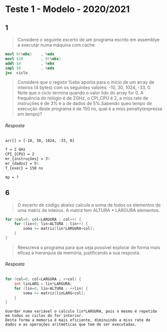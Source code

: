 # Teste 1 - Modelo - 2020/2021

## 1

> Considere  o  seguinte  excerto  de  um  programa  escrito  em assemblye  a executar numa máquina com cache

```s
movl 0(%ebx)    , %edx
movl $10        , 0(%ebx)
addl $4         , %ebx
cmpl $0         , %edx
jnz  ciclo
```

> Considere que o registo %ebx aponta para o início de um array de inteiros (4 bytes) com os seguintes  valores: -10,  30,  1024, -33,  0.  Note  que  o  ciclo  termina  quando  o  valor  lido  do array for 0. A frequência do relógio é de 2GHz, o CPI_CPU é 2, a miss rate de instruções é de 3%  e  a  de  dados  de 5%.Sabendo  queo  tempo  de execução  deste  programa é  de  150  ns, qual é a miss penalty(expressa em tempo)?

###### Resposta

```tex
arr[] = [-10, 30, 1024, -33, 0]

f = 2 GHz
CPI_{CPU} = 2
mr_{instruções} = 3%
mr_{dados} = 5%
T_{exec} = 150 ns

mp = ?


```

## 6

> O excerto de código abaixo calcula a soma de todos os elementos de uma matriz de inteiros. A matriz tem ALTURA * LARGURA elementos.

```c
for (col=0; col<LARGURA ; col++) {
    for (lin=0; lin<ALTURA ; lin++) {
        soma += matriz[lin*LARGURA+col];
    }
}
```

> Reescreva  o  programa  para  que  seja  possível  explorar  de forma  mais  eficaz  a  hierarquia  da memória, justificando a sua resposta.

###### Resposta

```c
for (col=0; col<LARGURA ; ++col) {
    int linLARG = lin*LARGURA;
    for (lin=0; lin<ALTURA ; ++lin) {
        soma += matriz[linLARG+col];
    }
}
```

```
Guardar numa variável o calculo lin*LARGURA, pois o mesmo é repetido em todos os ciclos do for interior.
Desta forma a memoria é mais eficiente, diminuindo a miss rate de dados e as operações aritméticas que tem de ser executadas.
```